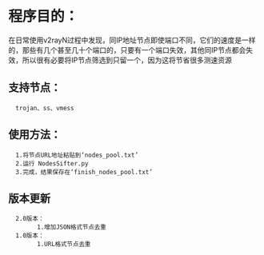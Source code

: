 # 程序目的：
在日常使用v2rayN过程中发现，同IP地址节点即使端口不同，它们的速度是一样的，那些有几个甚至几十个端口的，只要有一个端口失效，其他同IP节点都会失效，所以很有必要将IP节点筛选到只留一个，因为这将节省很多测速资源

## 支持节点：
      trojan、ss、vmess

## 使用方法：
      1.将节点URL地址粘贴到‘nodes_pool.txt’
      2.运行 NodesSifter.py
      3.完成，结果保存在‘finish_nodes_pool.txt’

## 版本更新
      2.0版本：
            1.增加JSON格式节点去重
      1.0版本：
            1.URL格式节点去重
